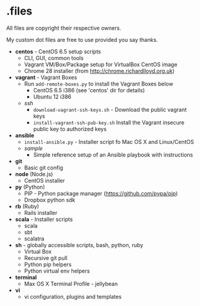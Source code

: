 .files
=========

All files are copyright their respective owners.

My custom dot files are free to use provided you say thanks.

- **centos** - CentOS 6.5 setup scripts
  - CLI, GUI, common tools
  - Vagrant VM/Box/Package setup for VirtualBox CentOS image
  - Chrome 28 installer (from http://chrome.richardlloyd.org.uk)
- **vagrant** - Vagrant Boxes
  - Run `add-remote-boxes.py` to install the Vagrant Boxes below
    - CentOS 6.5 i386 (see 'centos' dir for details)
    - Ubuntu 12 i386 
  - *ssh*
    - `download-vagrant-ssh-keys.sh` - Download the public vagrant keys
    - `install-vagrant-ssh-pub-key.sh` Install the Vagrant insecure public key to authorized keys
- **ansible**
  - `install-ansible.py` - Installer script fo Mac OS X and Linux/CentOS
  - *sample*
    - Simple reference setup of an Ansible playbook with instructions
- **git**
  - Basic git config
- **node** (Node.js)
  - CentOS installer
- **py** (Python)
  - PIP - Python package manager (https://github.com/pypa/pip)
  - Dropbox python sdk
- **rb** (Ruby)
  - Rails installer
- **scala** - Installer scripts
  - scala
  - sbt
  - scalatra
- **sh** - globally accessible scripts, bash, python, ruby
  - Virtual Box
  - Recursive git pull
  - Python pip helpers
  - Python virtual env helpers
- **terminal**
  - Max OS X Terminal Profile - jellybean
- **vi**
  - vi configuration, plugins and templates
